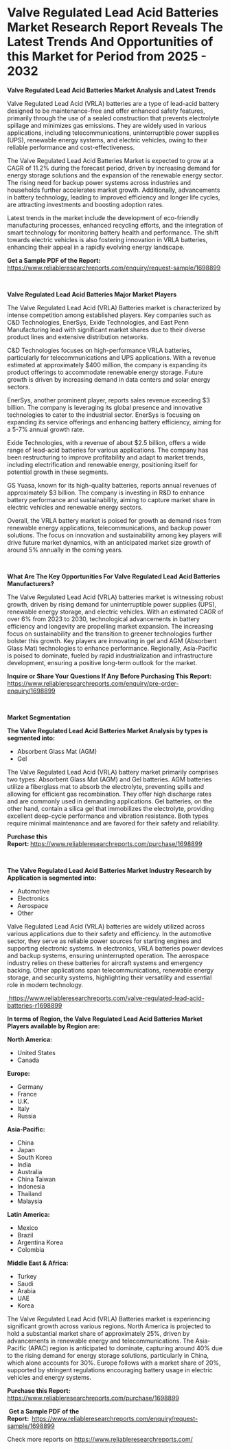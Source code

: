 <p><h1>Valve Regulated Lead Acid Batteries Market Research Report Reveals The Latest Trends And Opportunities of this Market for Period from 2025 - 2032</h1></p><p><strong>Valve Regulated Lead Acid Batteries Market Analysis and Latest Trends</strong></p>
<p><p>Valve Regulated Lead Acid (VRLA) batteries are a type of lead-acid battery designed to be maintenance-free and offer enhanced safety features, primarily through the use of a sealed construction that prevents electrolyte spillage and minimizes gas emissions. They are widely used in various applications, including telecommunications, uninterruptible power supplies (UPS), renewable energy systems, and electric vehicles, owing to their reliable performance and cost-effectiveness.</p><p>The Valve Regulated Lead Acid Batteries Market is expected to grow at a CAGR of 11.2% during the forecast period, driven by increasing demand for energy storage solutions and the expansion of the renewable energy sector. The rising need for backup power systems across industries and households further accelerates market growth. Additionally, advancements in battery technology, leading to improved efficiency and longer life cycles, are attracting investments and boosting adoption rates.</p><p>Latest trends in the market include the development of eco-friendly manufacturing processes, enhanced recycling efforts, and the integration of smart technology for monitoring battery health and performance. The shift towards electric vehicles is also fostering innovation in VRLA batteries, enhancing their appeal in a rapidly evolving energy landscape.</p></p>
<p><strong>Get a Sample PDF of the Report:&nbsp;</strong> <a href="https://www.reliableresearchreports.com/enquiry/request-sample/1698899?utm_campaign=2139&utm_medium=2&utm_source=Github&utm_content=ia&utm_term=14022025&utm_id=valve-regulated-lead-acid-batteries">https://www.reliableresearchreports.com/enquiry/request-sample/1698899</a></p>
<p>&nbsp;</p>
<p><strong>Valve Regulated Lead Acid Batteries Major Market Players</strong></p>
<p><p>The Valve Regulated Lead Acid (VRLA) Batteries market is characterized by intense competition among established players. Key companies such as C&D Technologies, EnerSys, Exide Technologies, and East Penn Manufacturing lead with significant market shares due to their diverse product lines and extensive distribution networks.</p><p>C&D Technologies focuses on high-performance VRLA batteries, particularly for telecommunications and UPS applications. With a revenue estimated at approximately $400 million, the company is expanding its product offerings to accommodate renewable energy storage. Future growth is driven by increasing demand in data centers and solar energy sectors.</p><p>EnerSys, another prominent player, reports sales revenue exceeding $3 billion. The company is leveraging its global presence and innovative technologies to cater to the industrial sector. EnerSys is focusing on expanding its service offerings and enhancing battery efficiency, aiming for a 5-7% annual growth rate.</p><p>Exide Technologies, with a revenue of about $2.5 billion, offers a wide range of lead-acid batteries for various applications. The company has been restructuring to improve profitability and adapt to market trends, including electrification and renewable energy, positioning itself for potential growth in these segments.</p><p>GS Yuasa, known for its high-quality batteries, reports annual revenues of approximately $3 billion. The company is investing in R&D to enhance battery performance and sustainability, aiming to capture market share in electric vehicles and renewable energy sectors.</p><p>Overall, the VRLA battery market is poised for growth as demand rises from renewable energy applications, telecommunications, and backup power solutions. The focus on innovation and sustainability among key players will drive future market dynamics, with an anticipated market size growth of around 5% annually in the coming years.</p></p>
<p>&nbsp;</p>
<p><strong>What Are The Key Opportunities For Valve Regulated Lead Acid Batteries Manufacturers?</strong></p>
<p><p>The Valve Regulated Lead Acid (VRLA) batteries market is witnessing robust growth, driven by rising demand for uninterruptible power supplies (UPS), renewable energy storage, and electric vehicles. With an estimated CAGR of over 6% from 2023 to 2030, technological advancements in battery efficiency and longevity are propelling market expansion. The increasing focus on sustainability and the transition to greener technologies further bolster this growth. Key players are innovating in gel and AGM (Absorbent Glass Mat) technologies to enhance performance. Regionally, Asia-Pacific is poised to dominate, fueled by rapid industrialization and infrastructure development, ensuring a positive long-term outlook for the market.</p></p>
<p><strong>Inquire or Share Your Questions If Any Before Purchasing This Report:</strong> <a href="https://www.reliableresearchreports.com/enquiry/pre-order-enquiry/1698899?utm_campaign=2139&utm_medium=2&utm_source=Github&utm_content=ia&utm_term=14022025&utm_id=valve-regulated-lead-acid-batteries">https://www.reliableresearchreports.com/enquiry/pre-order-enquiry/1698899</a></p>
<p>&nbsp;</p>
<p><strong>Market Segmentation</strong></p>
<p><strong>The Valve Regulated Lead Acid Batteries Market Analysis by types is segmented into:</strong></p>
<p><ul><li>Absorbent Glass Mat (AGM)</li><li>Gel</li></ul></p>
<p><p>The Valve Regulated Lead Acid (VRLA) battery market primarily comprises two types: Absorbent Glass Mat (AGM) and Gel batteries. AGM batteries utilize a fiberglass mat to absorb the electrolyte, preventing spills and allowing for efficient gas recombination. They offer high discharge rates and are commonly used in demanding applications. Gel batteries, on the other hand, contain a silica gel that immobilizes the electrolyte, providing excellent deep-cycle performance and vibration resistance. Both types require minimal maintenance and are favored for their safety and reliability.</p></p>
<p><strong>Purchase this Report:&nbsp;</strong><a href="https://www.reliableresearchreports.com/purchase/1698899?utm_campaign=2139&utm_medium=2&utm_source=Github&utm_content=ia&utm_term=14022025&utm_id=valve-regulated-lead-acid-batteries">https://www.reliableresearchreports.com/purchase/1698899</a></p>
<p>&nbsp;</p>
<p><strong>The Valve Regulated Lead Acid Batteries Market Industry Research by Application is segmented into:</strong></p>
<p><ul><li>Automotive</li><li>Electronics</li><li>Aerospace</li><li>Other</li></ul></p>
<p><p>Valve Regulated Lead Acid (VRLA) batteries are widely utilized across various applications due to their safety and efficiency. In the automotive sector, they serve as reliable power sources for starting engines and supporting electronic systems. In electronics, VRLA batteries power devices and backup systems, ensuring uninterrupted operation. The aerospace industry relies on these batteries for aircraft systems and emergency backing. Other applications span telecommunications, renewable energy storage, and security systems, highlighting their versatility and essential role in modern technology.</p></p>
<p><a href="https://www.reliableresearchreports.com/valve-regulated-lead-acid-batteries-r1698899?utm_campaign=2139&utm_medium=2&utm_source=Github&utm_content=ia&utm_term=14022025&utm_id=valve-regulated-lead-acid-batteries">&nbsp;https://www.reliableresearchreports.com/valve-regulated-lead-acid-batteries-r1698899</a></p>
<p><strong>In terms of Region, the Valve Regulated Lead Acid Batteries Market Players available by Region are:</strong></p>
<p>
    <p> <strong> North America: </strong>
        <ul>
            <li>United States</li>
            <li>Canada</li>
        </ul>
        </p> 
    <p> <strong> Europe: </strong>
        <ul>
            <li>Germany</li>
            <li>France</li>
            <li>U.K.</li>
            <li>Italy</li>
            <li>Russia</li>
        </ul>
        </p> 
    <p> <strong> Asia-Pacific: </strong>
        <ul>
            <li>China</li>
            <li>Japan</li>
            <li>South Korea</li>
            <li>India</li>
            <li>Australia</li>
            <li>China Taiwan</li>
            <li>Indonesia</li>
            <li>Thailand</li>
            <li>Malaysia</li>
        </ul>
        </p> 
    <p> <strong> Latin America: </strong>
        <ul>
            <li>Mexico</li>
            <li>Brazil</li>
            <li>Argentina Korea</li>
            <li>Colombia</li>
        </ul>
        </p> 
    <p> <strong> Middle East & Africa: </strong>
        <ul>
            <li>Turkey</li>
            <li>Saudi</li>
            <li>Arabia</li>
            <li>UAE</li>
            <li>Korea</li>
        </ul>
    </p>
    </p>
<p><p>The Valve Regulated Lead Acid (VRLA) Batteries market is experiencing significant growth across various regions. North America is projected to hold a substantial market share of approximately 25%, driven by advancements in renewable energy and telecommunications. The Asia-Pacific (APAC) region is anticipated to dominate, capturing around 40% due to the rising demand for energy storage solutions, particularly in China, which alone accounts for 30%. Europe follows with a market share of 20%, supported by stringent regulations encouraging battery usage in electric vehicles and energy systems.</p></p>
<p><strong>Purchase this Report: </strong><a href="https://www.reliableresearchreports.com/purchase/1698899?utm_campaign=2139&utm_medium=2&utm_source=Github&utm_content=ia&utm_term=14022025&utm_id=valve-regulated-lead-acid-batteries">https://www.reliableresearchreports.com/purchase/1698899</a></p>
<p>&nbsp;<strong>Get a Sample PDF of the Report:&nbsp;&nbsp;</strong><a href="https://www.reliableresearchreports.com/enquiry/request-sample/1698899?utm_campaign=2139&utm_medium=2&utm_source=Github&utm_content=ia&utm_term=14022025&utm_id=valve-regulated-lead-acid-batteries">https://www.reliableresearchreports.com/enquiry/request-sample/1698899</a></p>
<p><strong></strong></p>
<p>Check more reports on <a href="https://www.reliableresearchreports.com/?utm_campaign=2139&utm_medium=2&utm_source=Github&utm_content=ia&utm_term=14022025&utm_id=valve-regulated-lead-acid-batteries">https://www.reliableresearchreports.com/</a></p>